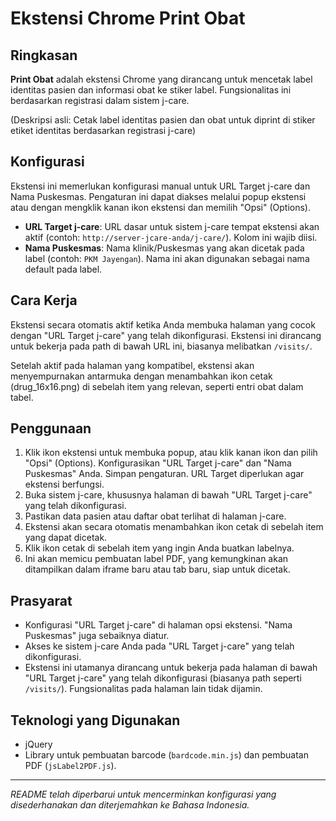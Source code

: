 # Ekstensi Chrome Print Obat

## Ringkasan

**Print Obat** adalah ekstensi Chrome yang dirancang untuk mencetak label identitas pasien dan informasi obat ke stiker label. Fungsionalitas ini berdasarkan registrasi dalam sistem j-care.

(Deskripsi asli: Cetak label identitas pasien dan obat untuk diprint di stiker etiket identitas berdasarkan registrasi j-care)

## Konfigurasi

Ekstensi ini memerlukan konfigurasi manual untuk URL Target j-care dan Nama Puskesmas. Pengaturan ini dapat diakses melalui popup ekstensi atau dengan mengklik kanan ikon ekstensi dan memilih "Opsi" (Options).

*   **URL Target j-care**: URL dasar untuk sistem j-care tempat ekstensi akan aktif (contoh: `http://server-jcare-anda/j-care/`). Kolom ini wajib diisi.
*   **Nama Puskesmas**: Nama klinik/Puskesmas yang akan dicetak pada label (contoh: `PKM Jayengan`). Nama ini akan digunakan sebagai nama default pada label.

## Cara Kerja

Ekstensi secara otomatis aktif ketika Anda membuka halaman yang cocok dengan "URL Target j-care" yang telah dikonfigurasi. Ekstensi ini dirancang untuk bekerja pada path di bawah URL ini, biasanya melibatkan `/visits/`.

Setelah aktif pada halaman yang kompatibel, ekstensi akan menyempurnakan antarmuka dengan menambahkan ikon cetak (drug_16x16.png) di sebelah item yang relevan, seperti entri obat dalam tabel.

## Penggunaan

1.  Klik ikon ekstensi untuk membuka popup, atau klik kanan ikon dan pilih "Opsi" (Options). Konfigurasikan "URL Target j-care" dan "Nama Puskesmas" Anda. Simpan pengaturan. URL Target diperlukan agar ekstensi berfungsi.
2.  Buka sistem j-care, khususnya halaman di bawah "URL Target j-care" yang telah dikonfigurasi.
3.  Pastikan data pasien atau daftar obat terlihat di halaman j-care.
4.  Ekstensi akan secara otomatis menambahkan ikon cetak di sebelah item yang dapat dicetak.
5.  Klik ikon cetak di sebelah item yang ingin Anda buatkan labelnya.
6.  Ini akan memicu pembuatan label PDF, yang kemungkinan akan ditampilkan dalam iframe baru atau tab baru, siap untuk dicetak.

## Prasyarat

- Konfigurasi "URL Target j-care" di halaman opsi ekstensi. "Nama Puskesmas" juga sebaiknya diatur.
- Akses ke sistem j-care Anda pada "URL Target j-care" yang telah dikonfigurasi.
- Ekstensi ini utamanya dirancang untuk bekerja pada halaman di bawah "URL Target j-care" yang telah dikonfigurasi (biasanya path seperti `/visits/`). Fungsionalitas pada halaman lain tidak dijamin.

## Teknologi yang Digunakan

*   jQuery
*   Library untuk pembuatan barcode (`bardcode.min.js`) dan pembuatan PDF (`jsLabel2PDF.js`).

---
_README telah diperbarui untuk mencerminkan konfigurasi yang disederhanakan dan diterjemahkan ke Bahasa Indonesia._
